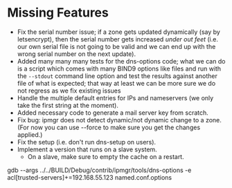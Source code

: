
# Missing Features

* Fix the serial number issue; if a zone gets updated dynamically (say by
  letsencrypt), then the serial number gets increased _under out feet_
  (i.e. our own serial file is not going to be valid and we can end up with
  the wrong serial number on the next update).
* Added many many many tests for the dns-options code; what we can do is
  a script which comes with many BIND9 options like files and run with the
  `--stdout` command line option and test the results against another file
  of what is expected; that way at least we can be more sure we do not
  regress as we fix existing issues
* Handle the multiple default entries for IPs and nameservers (we only take
  the first string at the moment).
* Added necessary code to generate a mail server key from scratch.
* Fix bug: ipmgr does not detect dynamic/not dynamic change to a zone.
  (For now you can use --force to make sure you get the changes applied.)
* Fix the setup (i.e. don't run dns-setup on users).
* Implement a version that runs on a slave system.
  * On a slave, make sure to empty the cache on a restart.

gdb --args ../../BUILD/Debug/contrib/ipmgr/tools/dns-options -e acl[trusted-servers]+=192.168.55.123 named.conf.options


